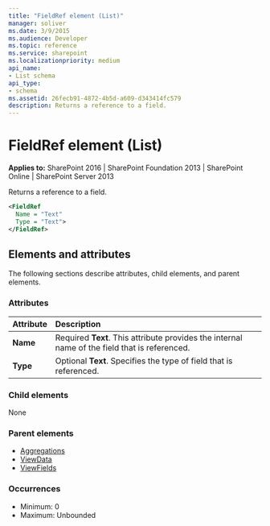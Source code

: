 ```yaml
---
title: "FieldRef element (List)"
manager: soliver
ms.date: 3/9/2015
ms.audience: Developer
ms.topic: reference
ms.service: sharepoint
ms.localizationpriority: medium
api_name:
- List schema
api_type:
- schema
ms.assetid: 26fecb91-4872-4b5d-a609-d343414fc579
description: Returns a reference to a field. 
---
```


# FieldRef element (List)

**Applies to:** SharePoint 2016 | SharePoint Foundation 2013 | SharePoint Online | SharePoint Server 2013
  
Returns a reference to a field. 
  
```XML
<FieldRef
  Name = "Text"
  Type = "Text">
</FieldRef>
```

## Elements and attributes

The following sections describe attributes, child elements, and parent elements.

### Attributes

|**Attribute**|**Description**|
|:-----|:-----|
|**Name** <br/> |Required **Text**. This attribute provides the internal name of the field that is referenced.  <br/> |
|**Type** <br/> |Optional **Text**. Specifies the type of field that is referenced.  <br/> |
   
### Child elements

None
   
### Parent elements

- [Aggregations](aggregations-element-list.md)
- [ViewData](viewdata-element-list.md)
- [ViewFields](viewfields-element-list.md)
   
### Occurrences

- Minimum: 0
- Maximum: Unbounded  

<br/> 
   

